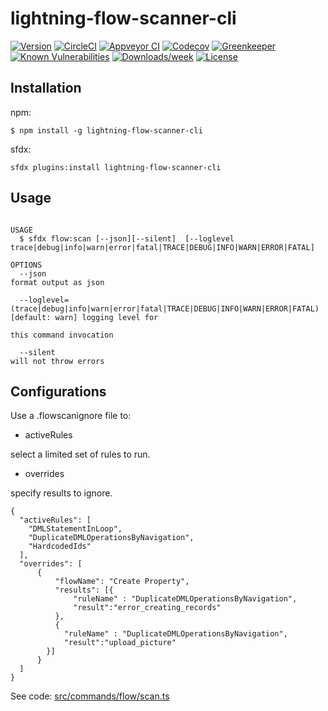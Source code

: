 lightning-flow-scanner-cli
=====================

[![Version](https://img.shields.io/npm/v/lightning-flow-scanner-cli.svg)](https://npmjs.org/package/lightning-flow-scanner-cli)
[![CircleCI](https://circleci.com/gh/https://github.com/Force-Config-Control/lightning-flow-scanner-cli.git/tree/master.svg?style=shield)](https://circleci.com/gh/https://github.com/Force-Config-Control/lightning-flow-scanner-cli.git/tree/master)
[![Appveyor CI](https://ci.appveyor.com/api/projects/status/github/https://github.com/Force-Config-Control/lightning-flow-scanner-cli.git?branch=master&svg=true)](https://ci.appveyor.com/project/heroku/lightning-flow-scanner-cli.git/branch/master)
[![Codecov](https://codecov.io/gh/https://github.com/Force-Config-Control/lightning-flow-scanner-cli.git/branch/master/graph/badge.svg)](https://codecov.io/gh/https://github.com/Force-Config-Control/lightning-flow-scanner-cli.git)
[![Greenkeeper](https://badges.greenkeeper.io/https://github.com/Force-Config-Control/lightning-flow-scanner-cli.git.svg)](https://greenkeeper.io/)
[![Known Vulnerabilities](https://snyk.io/test/github/https://github.com/Force-Config-Control/lightning-flow-scanner-cli.git/badge.svg)](https://snyk.io/test/github/https://github.com/Force-Config-Control/lightning-flow-scanner-cli.git)
[![Downloads/week](https://img.shields.io/npm/dw/lightning-flow-scanner-cli.svg)](https://npmjs.org/package/lightning-flow-scanner-cli)
[![License](https://img.shields.io/npm/l/lightning-flow-scanner-cli.svg)](https://github.com/https://github.com/Force-Config-Control/lightning-flow-scanner-cli.git/blob/master/package.json)

## Installation

npm:
```sh-session
$ npm install -g lightning-flow-scanner-cli
```

sfdx:
```sh-session
sfdx plugins:install lightning-flow-scanner-cli
```

## Usage

```

USAGE
  $ sfdx flow:scan [--json][--silent]  [--loglevel trace|debug|info|warn|error|fatal|TRACE|DEBUG|INFO|WARN|ERROR|FATAL]

OPTIONS
  --json                                                                            format output as json

  --loglevel=(trace|debug|info|warn|error|fatal|TRACE|DEBUG|INFO|WARN|ERROR|FATAL)  [default: warn] logging level for
                                                                                    this command invocation

  --silent                                                                          will not throw errors

```

## Configurations
Use a .flowscanignore file to:

 - activeRules
 
 select a limited set of rules to run.
    
 - overrides
 
 specify results to ignore.

```
{
  "activeRules": [
    "DMLStatementInLoop",
    "DuplicateDMLOperationsByNavigation",
    "HardcodedIds"
  ],
  "overrides": [
      {
          "flowName": "Create Property",
          "results": [{
              "ruleName" : "DuplicateDMLOperationsByNavigation",
              "result":"error_creating_records"
          },
          {
            "ruleName" : "DuplicateDMLOperationsByNavigation",
            "result":"upload_picture"
        }]
      }
  ]
}
```

See code: [src/commands/flow/scan.ts](https://github.com/Force-Config-Control/lightning-flow-scanner-cli/blob/v0.0.18/src/commands/flow/scan.ts)
